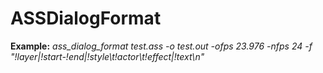 ASSDialogFormat
===============
**Example:** *ass_dialog_format test.ass -o test.out -ofps 23.976 -nfps 24 -f "!layer|!start-!end|!style\t!actor\t!effect|!text\n"*